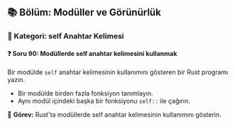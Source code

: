 ## 📚 Bölüm: Modüller ve Görünürlük  
### 🔹 Kategori: self Anahtar Kelimesi  
#### ❓ Soru 90: Modüllerde self anahtar kelimesini kullanmak

Bir modülde `self` anahtar kelimesinin kullanımını gösteren bir Rust programı yazın.

- Bir modülde birden fazla fonksiyon tanımlayın.
- Aynı modül içindeki başka bir fonksiyonu `self::` ile çağırın.

🔧 **Görev:** Rust'ta modüllerde self anahtar kelimesinin kullanımını gösterin.
